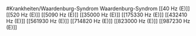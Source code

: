 #Krankheiten/Waardenburg-Syndrom
Waardenburg-Syndrom
[[40 Hz (E)]]
[[520 Hz (E)]]
[[5090 Hz (E)]]
[[35000 Hz (E)]]
[[175330 Hz (E)]]
[[432410 Hz (E)]]
[[561930 Hz (E)]]
[[714820 Hz (E)]]
[[823000 Hz (E)]]
[[987230 Hz (E)]]